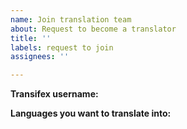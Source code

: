 ```yaml
---
name: Join translation team
about: Request to become a translator
title: ''
labels: request to join
assignees: ''

---
```


**Transifex username:** 

**Languages you want to translate into:** 
